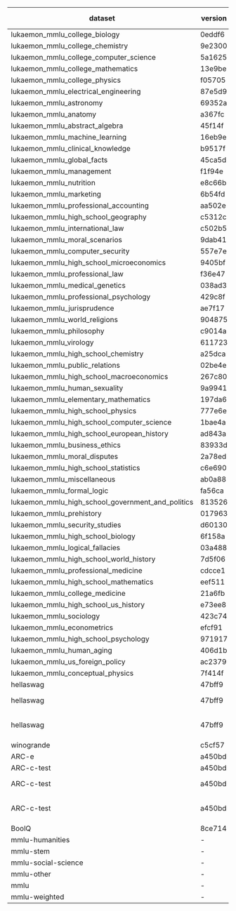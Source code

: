| dataset | version | metric | mode | checkpoint-17254_hf |
|----- | ----- | ----- | ----- | -----|
| lukaemon_mmlu_college_biology | 0eddf6 | accuracy | ppl | 67.36 |
| lukaemon_mmlu_college_chemistry | 9e2300 | accuracy | ppl | 44.00 |
| lukaemon_mmlu_college_computer_science | 5a1625 | accuracy | ppl | 47.00 |
| lukaemon_mmlu_college_mathematics | 13e9be | accuracy | ppl | 32.00 |
| lukaemon_mmlu_college_physics | f05705 | accuracy | ppl | 42.16 |
| lukaemon_mmlu_electrical_engineering | 87e5d9 | accuracy | ppl | 66.90 |
| lukaemon_mmlu_astronomy | 69352a | accuracy | ppl | 71.05 |
| lukaemon_mmlu_anatomy | a367fc | accuracy | ppl | 51.11 |
| lukaemon_mmlu_abstract_algebra | 45f14f | accuracy | ppl | 31.00 |
| lukaemon_mmlu_machine_learning | 16eb9e | accuracy | ppl | 39.29 |
| lukaemon_mmlu_clinical_knowledge | b9517f | accuracy | ppl | 67.55 |
| lukaemon_mmlu_global_facts | 45ca5d | accuracy | ppl | 37.00 |
| lukaemon_mmlu_management | f1f94e | accuracy | ppl | 80.58 |
| lukaemon_mmlu_nutrition | e8c66b | accuracy | ppl | 69.28 |
| lukaemon_mmlu_marketing | 6b54fd | accuracy | ppl | 84.19 |
| lukaemon_mmlu_professional_accounting | aa502e | accuracy | ppl | 50.00 |
| lukaemon_mmlu_high_school_geography | c5312c | accuracy | ppl | 79.80 |
| lukaemon_mmlu_international_law | c502b5 | accuracy | ppl | 77.69 |
| lukaemon_mmlu_moral_scenarios | 9dab41 | accuracy | ppl | 31.17 |
| lukaemon_mmlu_computer_security | 557e7e | accuracy | ppl | 74.00 |
| lukaemon_mmlu_high_school_microeconomics | 9405bf | accuracy | ppl | 68.91 |
| lukaemon_mmlu_professional_law | f36e47 | accuracy | ppl | 47.13 |
| lukaemon_mmlu_medical_genetics | 038ad3 | accuracy | ppl | 69.00 |
| lukaemon_mmlu_professional_psychology | 429c8f | accuracy | ppl | 61.44 |
| lukaemon_mmlu_jurisprudence | ae7f17 | accuracy | ppl | 81.48 |
| lukaemon_mmlu_world_religions | 904875 | accuracy | ppl | 78.36 |
| lukaemon_mmlu_philosophy | c9014a | accuracy | ppl | 67.52 |
| lukaemon_mmlu_virology | 611723 | accuracy | ppl | 47.59 |
| lukaemon_mmlu_high_school_chemistry | a25dca | accuracy | ppl | 54.68 |
| lukaemon_mmlu_public_relations | 02be4e | accuracy | ppl | 68.18 |
| lukaemon_mmlu_high_school_macroeconomics | 267c80 | accuracy | ppl | 68.46 |
| lukaemon_mmlu_human_sexuality | 9a9941 | accuracy | ppl | 74.81 |
| lukaemon_mmlu_elementary_mathematics | 197da6 | accuracy | ppl | 47.09 |
| lukaemon_mmlu_high_school_physics | 777e6e | accuracy | ppl | 39.74 |
| lukaemon_mmlu_high_school_computer_science | 1bae4a | accuracy | ppl | 64.00 |
| lukaemon_mmlu_high_school_european_history | ad843a | accuracy | ppl | 77.58 |
| lukaemon_mmlu_business_ethics | 83933d | accuracy | ppl | 73.00 |
| lukaemon_mmlu_moral_disputes | 2a78ed | accuracy | ppl | 67.92 |
| lukaemon_mmlu_high_school_statistics | c6e690 | accuracy | ppl | 53.24 |
| lukaemon_mmlu_miscellaneous | ab0a88 | accuracy | ppl | 73.31 |
| lukaemon_mmlu_formal_logic | fa56ca | accuracy | ppl | 41.27 |
| lukaemon_mmlu_high_school_government_and_politics | 813526 | accuracy | ppl | 81.35 |
| lukaemon_mmlu_prehistory | 017963 | accuracy | ppl | 67.59 |
| lukaemon_mmlu_security_studies | d60130 | accuracy | ppl | 71.02 |
| lukaemon_mmlu_high_school_biology | 6f158a | accuracy | ppl | 76.45 |
| lukaemon_mmlu_logical_fallacies | 03a488 | accuracy | ppl | 73.01 |
| lukaemon_mmlu_high_school_world_history | 7d5f06 | accuracy | ppl | 75.53 |
| lukaemon_mmlu_professional_medicine | cdcce1 | accuracy | ppl | 59.19 |
| lukaemon_mmlu_high_school_mathematics | eef511 | accuracy | ppl | 38.89 |
| lukaemon_mmlu_college_medicine | 21a6fb | accuracy | ppl | 65.90 |
| lukaemon_mmlu_high_school_us_history | e73ee8 | accuracy | ppl | 71.57 |
| lukaemon_mmlu_sociology | 423c74 | accuracy | ppl | 79.60 |
| lukaemon_mmlu_econometrics | efcf91 | accuracy | ppl | 45.61 |
| lukaemon_mmlu_high_school_psychology | 971917 | accuracy | ppl | 82.20 |
| lukaemon_mmlu_human_aging | 406d1b | accuracy | ppl | 65.92 |
| lukaemon_mmlu_us_foreign_policy | ac2379 | accuracy | ppl | 79.00 |
| lukaemon_mmlu_conceptual_physics | 7f414f | accuracy | ppl | 59.15 |
| hellaswag | 47bff9 | accuracy - clean | ppl | 60.28 |
| hellaswag | 47bff9 | accuracy - input contaminated | ppl | 46.43 |
| hellaswag | 47bff9 | accuracy - input-and-label contaminated | ppl | 65.35 |
| winogrande | c5cf57 | accuracy | ll | 60.14 |
| ARC-e | a450bd | accuracy | ppl | 58.02 |
| ARC-c-test | a450bd | accuracy - clean | ppl | 38.51 |
| ARC-c-test | a450bd | accuracy - input contaminated | ppl | 45.28 |
| ARC-c-test | a450bd | accuracy - input-and-label contaminated | ppl | 43.06 |
| BoolQ | 8ce714 | accuracy | ppl | 66.09 |
| mmlu-humanities | - | naive_average | ppl | 65.99 |
| mmlu-stem | - | naive_average | ppl | 52.58 |
| mmlu-social-science | - | naive_average | ppl | 71.70 |
| mmlu-other | - | naive_average | ppl | 64.81 |
| mmlu | - | naive_average | ppl | 62.45 |
| mmlu-weighted | - | weighted_average | ppl | 61.07 |
